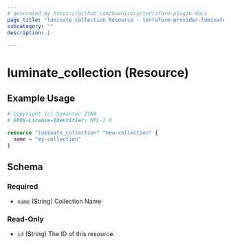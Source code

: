 ```yaml
---
# generated by https://github.com/hashicorp/terraform-plugin-docs
page_title: "luminate_collection Resource - terraform-provider-luminate"
subcategory: ""
description: |-
  
---
```


# luminate_collection (Resource)



## Example Usage

```terraform
# Copyright (c) Symantec ZTNA
# SPDX-License-Identifier: MPL-2.0

resource "luminate_collection" "new-collection" {
  name = "my-collection"
}
```

<!-- schema generated by tfplugindocs -->
## Schema

### Required

- `name` (String) Collection Name

### Read-Only

- `id` (String) The ID of this resource.
